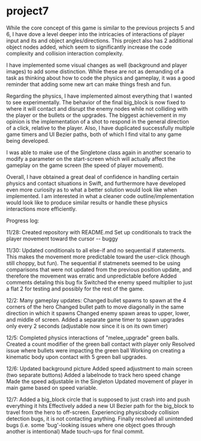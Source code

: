 #  project7
While the core concept of this game is similar to the previous projects 5 and 6, I have dove a level deeper into the intricacies of interactions of player input and its and object angles/directions.  This project also has 2 additional object nodes added, which seem to significantly increase the code complexity and collision interaction complexity.  

I have implemented some visual changes as well (background and player images) to add some distinction.  While these are not as demanding of a task as thinking about how to code the physics and gameplay, it was a good reminder that adding some new art can make things fresh and fun.

Regarding the physics, I have implemented almost everything that I wanted to see experimentally.  The behavior of the final big_block is now fixed to where it will contact and disrupt the enemy nodes while not colliding with the player or the bullets or the upgrades.  The biggest achievement in my opinion is the implementation of a shot to respond in the general direction of a click, relative to the player.  Also, I have duplicated successfully multiple game timers and UI Bezier paths, both of which I find vital to any game being developed.  

I was able to make use of the Singletone class again in another scenario to modify a parameter on the start-screen which will actually affect the gameplay on the game screen (the speed of player movement).

Overall, I have obtained a great deal of confidence in handling certain physics and contact situations in Swift, and furthermore have developed even more curiosity as to what a better solution would look like when implemented.  I am interested in what a cleaner code outline/implementation would look like to produce similar results or handle these physics interactions more efficiently. 


Progress log:


11/28: Created repository with README.md
            Set up conditionals to track the player movement toward the cursor -- buggy

11/30:  Updated conditionals to all else-if and no sequential if statements.  This makes the movement more predictable toward the user-click (though still choppy, but fun).  The sequential if statmenets seemed to be using comparisons that were not updated from the previous position update, and therefore the movement was erratic and unpredictable before
            Added comments detaling this bug fix
            Switched the enemy speed multiplier to just a flat 2 for testing and possibly for the rest of the game.
            

12/2:  Many gameplay updates:
            Changed bullet spawns to spawn at the 4 corners of the hero
            Changed bullet path to move diagonally in the same direction in which it spawns
            Changed enemy spawn areas to upper, lower, and middle of screen.
            Added a separate game timer to spawn upgrades only every 2 seconds (adjustable now since it is on its own timer)
            

12/5: Completed physics interactions of "melee_upgrade" green balls.
        Created a count modifier of the green ball contact with player only
        Resolved issue where bullets were impacting the green ball
        Working on creating a kinematic body upon contact with 5 green ball upgrades.



12/6:  Updated background picture
            Added speed adjustment to main screen (two separate buttons)
            Added a labelnode to track hero speed change
            Made the speed adjustable in the Singleton
            Updated movement of player in main game based on speed variable.



12/7: Added a big_block circle that is supposed to just crash into and push everything it hits
        Effectively added a new UI Bezier path for the big_block to travel from the hero to off-screen.
        Experiencing physicsbody collision detection bugs, it is not contacting anything.
        Finally resolved all unintended  bugs (i.e. some 'bug'-looking issues where one object goes through another is intentional)
        Made touch-ups for final commit.
        
        
